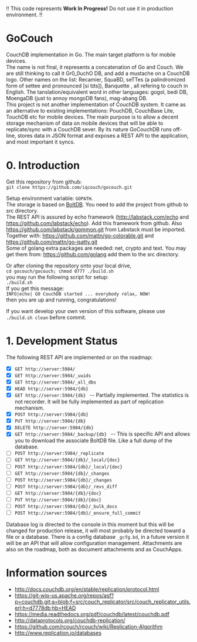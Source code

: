 :bangbang: This code represents **Work In Progress!** Do not use it in production environment. :bangbang:

# GoCouch
CouchDB implementation in Go. The main target platform is for mobile devices.  
The name is not final, it represents a concatenation of Go and Couch. We are still thinking to call it Gr0_0uchO DB, and add a mustache on a CouchDB logo. Other names on the list: Recamier, SquaBD, seTTes (a palindromized form of settee and pronounced [si tɪts]), Banquette , all refering to couch in English. The tanslation/equivalent word in other languages: gogol, bedi DB, MoengaDB (just to annoy mongoDB fans), mag-abang DB.  
This project is not another implementation of CouchDB system. It came as an alternative to existing implementations: PouchDB, CouchBase Lite, TouchDB etc for mobile devices.
The main purpose is to allow a decent storage mechanism of data on mobile devices that will be able to replicate/sync with a CouchDB sever. 
By its nature GoCouchDB runs off-line, stores data in JSON format and exposes a REST API to the application, and most important it syncs.

# 0. Introduction
Get this repository from github:  
`git clone https://github.com/iqcouch/gocouch.git`

Setup environment variable: `GOPATH`.  
The storage is based on [BoltDB](https://github.com/boltdb/bolt). You need to add the project from github to src directory.  
The REST API is assured by echo framework (http://labstack.com/echo and https://github.com/labstack/echo). Add this framework from github.  Also https://github.com/labstack/gommon.git from Labstack must be imported. Together with: https://github.com/mattn/go-colorable.git and  https://github.com/mattn/go-isatty.git  
Some of golang extra packages are needed: net, crypto and text. You may get them from: https://github.com/golang add them to the src directory.

Or after cloning the repository onto your local drive,   
`cd gocouch/gocouch; chmod 0777 ./build.sh`  
you may run the following script for setup:  
`./build.sh`  
If you get this message:  
`INFO|echo| GO CouchDB started ... everybody relax, NOW!`  
then you are up and running, congratulations!

If you want develop your own version of this software, please use `./build.sh clean` before commit.

# 1. Development Status
The following REST API are implemented or on the roadmap:  
- [x] `GET http://server:5984/ `
- [x] `GET http://server:5984/_uuids `
- [x] `GET http://server:5984/_all_dbs `
- [x] `HEAD http://server:5984/{db} `
- [x] `GET http://server:5984/{db} ` -- Partially implemented. The statistics is not recorder. It will be fully implemented as part of replication mechanism.
- [x] `POST http://server:5984/{db} `
- [x] `PUT http://server:5984/{db} `
- [x] `DELETE http://server:5984/{db} `
- [x] `GET http://server:5984/_backup/{db} ` -- This is specific API and allows you to download the associate BoltDB file. Like a full dump of the database.
- [ ] `POST http://server:5984/_replicate `
- [ ] `GET http://server:5984/{db}/_local/{doc} `
- [ ] `POST http://server:5984/{db}/_local/{doc} `
- [ ] `GET http://server:5984/{db}/_changes `
- [ ] `POST http://server:5984/{db}/_changes ` 
- [ ] `POST http://server:5984/{db}/_revs_diff ` 
- [ ] `GET http://server:5984/{db}/{doc} ` 
- [ ] `PUT http://server:5984/{db}/{doc} ` 
- [ ] `POST http://server:5984/{db}/_bulk_docs ` 
- [ ] `POST http://server:5984/{db}/_ensure_full_commit `  

Database log is directed to the console in this moment but this will be changed for production release, it will most probably be directed toward a file or a database. There is a config database `_gcfg.bd`, in a future version it will be an API that will allow configuration management. Attachments are also on the roadmap, both as document attachments and as CouchApps.


# Information sources


* http://docs.couchdb.org/en/stable/replication/protocol.html
* https://git-wip-us.apache.org/repos/asf?p=couchdb.git;a=blob;f=src/couch_replicator/src/couch_replicator_utils.erl;h=d7778db;hb=HEAD
* https://media.readthedocs.org/pdf/couchdb/latest/couchdb.pdf
* http://dataprotocols.org/couchdb-replication/
* https://github.com/rcouch/rcouch/wiki/Replication-Algorithm
* http://www.replication.io/databases